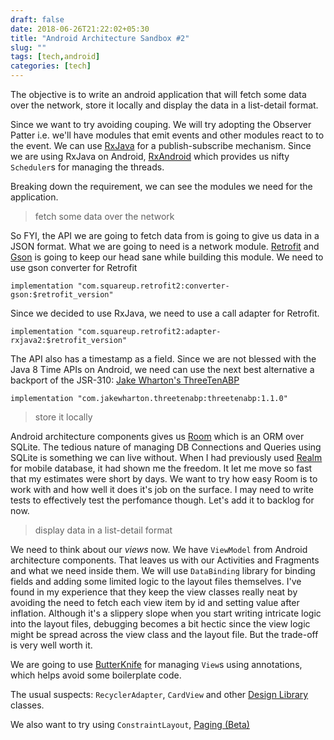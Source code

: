 ```yaml
---
draft: false
date: 2018-06-26T21:22:02+05:30
title: "Android Architecture Sandbox #2"
slug: "" 
tags: [tech,android]
categories: [tech]
---
```


The objective is to write an android application that will fetch some data over the network, store it locally and display the data in a list-detail format.

Since we want to try avoiding couping. We will try adopting the Observer Patter i.e. we'll have modules that emit events and other modules react to to the event. We can use [RxJava](https://github.com/ReactiveX/RxJava/wiki) for a publish-subscribe mechanism. Since we are using RxJava on Android, [RxAndroid](https://github.com/ReactiveX/RxAndroid) which provides us nifty `Scheduler`s for managing the threads.


Breaking down the requirement, we can see the modules we need for the application.


>fetch some data over the network


So FYI, the API we are going to fetch data from is going to give us data in a JSON format. What we are going to need is a network module. [Retrofit](https://square.github.io/retrofit/) and [Gson](https://github.com/google/gson) is going to keep our head sane while building this module. We need to use gson converter for Retrofit

 `implementation "com.squareup.retrofit2:converter-gson:$retrofit_version"`

 Since we decided to use RxJava, we need to use a call adapter for Retrofit.

`implementation "com.squareup.retrofit2:adapter-rxjava2:$retrofit_version"`

The API also has a timestamp as a field. Since we are not blessed with the Java 8 Time APIs on Android, we need can use the next best alternative a backport of the JSR-310: [Jake Wharton's ThreeTenABP](https://github.com/JakeWharton/ThreeTenABP)

`implementation "com.jakewharton.threetenabp:threetenabp:1.1.0"`


>store it locally


Android architecture components gives us [Room](https://developer.android.com/topic/libraries/architecture/room) which is an ORM over SQLite. The tedious nature of managing DB Connections and Queries using SQLite is something we can live without. When I had previously used [Realm](https://realm.io/) for mobile database, it had shown me the freedom. It let me move so fast that my estimates were short by days. We want to try how easy Room is to work with and how well it does it's job on the surface. I may need to write tests to effectively test the perfomance though. Let's add it to backlog for now. 


>display data in a list-detail format


We need to think about our *views* now. We have `ViewModel` from Android architecture components. That leaves us with our Activities and Fragments and what we need inside them. We will use `DataBinding` library for binding fields and adding some limited logic to the layout files themselves. I've found in my experience that they keep the view classes really neat by avoiding the need to fetch each view item by id and setting value after inflation. Although it's a slippery slope when you start writing intricate logic into the layout files, debugging becomes a bit hectic since the view logic might be spread across the view class and the layout file. But the trade-off is very well worth it.


We are going to use [ButterKnife]() for managing `View`s using annotations, which helps avoid some boilerplate code.

The usual suspects: `RecyclerAdapter`, `CardView` and other [Design Library]() classes.

We also want to try using `ConstraintLayout`, [Paging (Beta)]()







